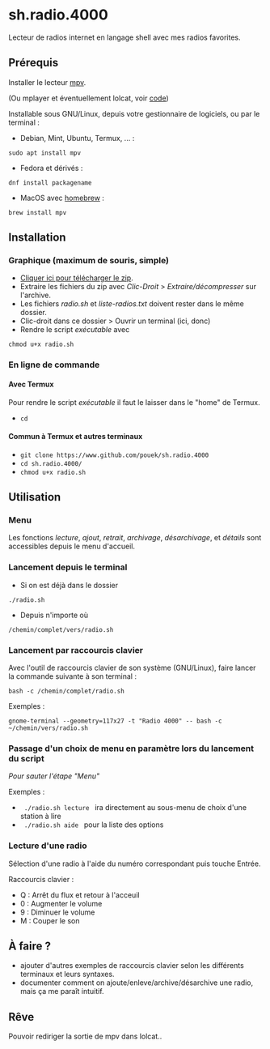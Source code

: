 # sh.radio.4000
Lecteur de radios internet en langage shell avec mes radios favorites.

## Prérequis

Installer le lecteur [mpv](https://mpv.io/).

(Ou mplayer et éventuellement lolcat, voir [code](https://github.com/pouek/sh.radio.4000/blob/main/radio.sh)) 

Installable sous GNU/Linux, depuis votre gestionnaire de logiciels, ou par le terminal :
- Debian, Mint, Ubuntu, Termux, ... :
```
sudo apt install mpv
```
- Fedora et dérivés :
```
dnf install packagename
```
- MacOS avec [homebrew](https://brew.sh/) :
```
brew install mpv
```

## Installation 
### Graphique (maximum de souris, simple)
- [Cliquer ici pour télécharger le zip](https://github.com/pouek/sh.radio.4000/archive/refs/heads/main.zip).
- Extraire les fichiers du zip avec _Clic-Droit_ > _Extraire/décompresser_ sur l'archive.
- Les fichiers _radio.sh_ et _liste-radios.txt_ doivent rester dans le même dossier.
- Clic-droit dans ce dossier > Ouvrir un terminal (ici, donc)
- Rendre le script _exécutable_ avec
```
chmod u+x radio.sh 
```
### En ligne de commande
#### Avec Termux
Pour rendre le script _exécutable_ il faut le laisser dans le "home" de Termux.
- ``` cd ```
#### Commun à Termux et autres terminaux
- ``` git clone https://www.github.com/pouek/sh.radio.4000 ```
- ``` cd sh.radio.4000/ ```
- ``` chmod u+x radio.sh ```

## Utilisation
### Menu
Les fonctions _lecture_, _ajout_, _retrait_, _archivage_, _désarchivage_, et _détails_ sont accessibles depuis le menu d'accueil.

### Lancement depuis le terminal
- Si on est déjà dans le dossier
```
./radio.sh
```
- Depuis n'importe où
```
/chemin/complet/vers/radio.sh
```
### Lancement par raccourcis clavier 

Avec l'outil de raccourcis clavier de son système (GNU/Linux), faire lancer la commande suivante à son terminal : 
```
bash -c /chemin/complet/radio.sh
```
Exemples :
```
gnome-terminal --geometry=117x27 -t "Radio 4000" -- bash -c ~/chemin/vers/radio.sh

```
### Passage d'un choix de menu en paramètre lors du lancement du script
_Pour sauter l'étape "Menu"_

Exemples : 
- ``` ./radio.sh lecture ``` ira directement au sous-menu de choix d'une station à lire
- ``` ./radio.sh aide ``` pour la liste des options

### Lecture d'une radio
Sélection d'une radio à l'aide du numéro correspondant puis touche Entrée.

Raccourcis clavier :
 - Q : Arrêt du flux et retour à l'acceuil
 - 0 : Augmenter le volume
 - 9 : Diminuer le volume
 - M : Couper le son

## À faire ?
- ajouter d'autres exemples de raccourcis clavier selon les différents terminaux et leurs syntaxes.
- documenter comment on ajoute/enleve/archive/désarchive une radio, mais ça me paraît intuitif.

## Rêve
Pouvoir rediriger la sortie de mpv dans lolcat..
